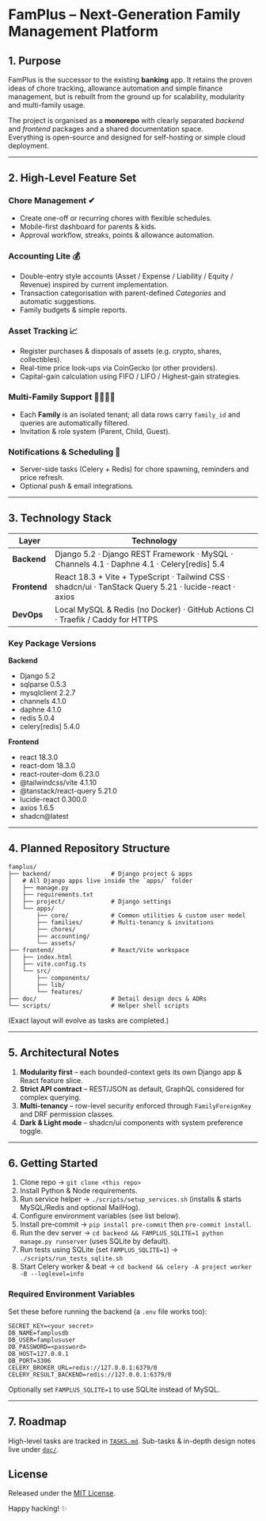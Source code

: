 # FamPlus – Next-Generation Family Management Platform

## 1. Purpose
FamPlus is the successor to the existing **banking** app. It retains the proven ideas of chore tracking, allowance automation and simple finance management, but is rebuilt from the ground up for scalability, modularity and multi-family usage.

The project is organised as a **monorepo** with clearly separated _backend_ and _frontend_ packages and a shared documentation space.  
Everything is open-source and designed for self-hosting or simple cloud deployment.

---

## 2. High-Level Feature Set

### Chore Management ✔︎
* Create one-off or recurring chores with flexible schedules.
* Mobile-first dashboard for parents & kids.
* Approval workflow, streaks, points & allowance automation.

### Accounting Lite 💰
* Double-entry style accounts (Asset / Expense / Liability / Equity / Revenue) inspired by current implementation.
* Transaction categorisation with parent-defined _Categories_ and automatic suggestions.
* Family budgets & simple reports.

### Asset Tracking 📈
* Register purchases & disposals of assets (e.g. crypto, shares, collectibles).
* Real-time price look-ups via CoinGecko (or other providers).
* Capital-gain calculation using FIFO / LIFO / Highest-gain strategies.

### Multi-Family Support 👨‍👩‍👧‍👦
* Each **Family** is an isolated tenant; all data rows carry `family_id` and queries are automatically filtered.
* Invitation & role system (Parent, Child, Guest).

### Notifications & Scheduling 🔔
* Server-side tasks (Celery + Redis) for chore spawning, reminders and price refresh.
* Optional push & email integrations.

---

## 3. Technology Stack

| Layer      | Technology |
| ---------- | ---------- |
| **Backend**| Django 5.2 · Django REST Framework · MySQL · Channels 4.1 · Daphne 4.1 · Celery[redis] 5.4 |
| **Frontend**| React 18.3 + Vite + TypeScript · Tailwind CSS · shadcn/ui · TanStack Query 5.21 · lucide-react · axios |
| **DevOps**| Local MySQL & Redis (no Docker) · GitHub Actions CI · Traefik / Caddy for HTTPS |
### Key Package Versions

**Backend**
- Django 5.2
- sqlparse 0.5.3
- mysqlclient 2.2.7
- channels 4.1.0
- daphne 4.1.0
- redis 5.0.4
- celery[redis] 5.4.0

**Frontend**
- react 18.3.0
- react-dom 18.3.0
- react-router-dom 6.23.0
- @tailwindcss/vite 4.1.10
- @tanstack/react-query 5.21.0
- lucide-react 0.300.0
- axios 1.6.5
- shadcn@latest


---

## 4. Planned Repository Structure
```text
famplus/
├── backend/                 # Django project & apps
│   # All Django apps live inside the `apps/` folder
│   ├── manage.py
│   ├── requirements.txt
│   ├── project/             # Django settings
│   └── apps/
│       ├── core/            # Common utilities & custom user model
│       ├── families/        # Multi-tenancy & invitations
│       ├── chores/
│       ├── accounting/
│       └── assets/
├── frontend/                # React/Vite workspace
│   ├── index.html
│   ├── vite.config.ts
│   └── src/
│       ├── components/
│       ├── lib/
│       └── features/
├── doc/                     # Detail design docs & ADRs
└── scripts/                 # Helper shell scripts
```
(Exact layout will evolve as tasks are completed.)

---

## 5. Architectural Notes
1. **Modularity first** – each bounded-context gets its own Django app & React feature slice.  
2. **Strict API contract** – REST/JSON as default, GraphQL considered for complex querying.  
3. **Multi-tenancy** – row-level security enforced through `FamilyForeignKey` and DRF permission classes.  
4. **Dark & Light mode** – shadcn/ui components with system preference toggle.

---

## 6. Getting Started
1. Clone repo → `git clone <this repo>`
2. Install Python & Node requirements.
3. Run service helper → `./scripts/setup_services.sh` (installs & starts MySQL/Redis and optional MailHog).
4. Configure environment variables (see list below).
5. Install pre‑commit → `pip install pre-commit` then `pre-commit install`.
6. Run the dev server → `cd backend && FAMPLUS_SQLITE=1 python manage.py runserver` (uses SQLite by default).
7. Run tests using SQLite (set `FAMPLUS_SQLITE=1`) → `./scripts/run_tests_sqlite.sh`
8. Start Celery worker & beat → `cd backend && celery -A project worker -B --loglevel=info`

### Required Environment Variables
Set these before running the backend (a `.env` file works too):

```
SECRET_KEY=<your secret>
DB_NAME=famplusdb
DB_USER=famplususer
DB_PASSWORD=<password>
DB_HOST=127.0.0.1
DB_PORT=3306
CELERY_BROKER_URL=redis://127.0.0.1:6379/0
CELERY_RESULT_BACKEND=redis://127.0.0.1:6379/0
```

Optionally set `FAMPLUS_SQLITE=1` to use SQLite instead of MySQL.

---

## 7. Roadmap
High-level tasks are tracked in [`TASKS.md`](TASKS.md).  Sub-tasks & in-depth design notes live under [`doc/`](doc/).

## License
Released under the [MIT License](LICENSE).

Happy hacking! ✨ 
